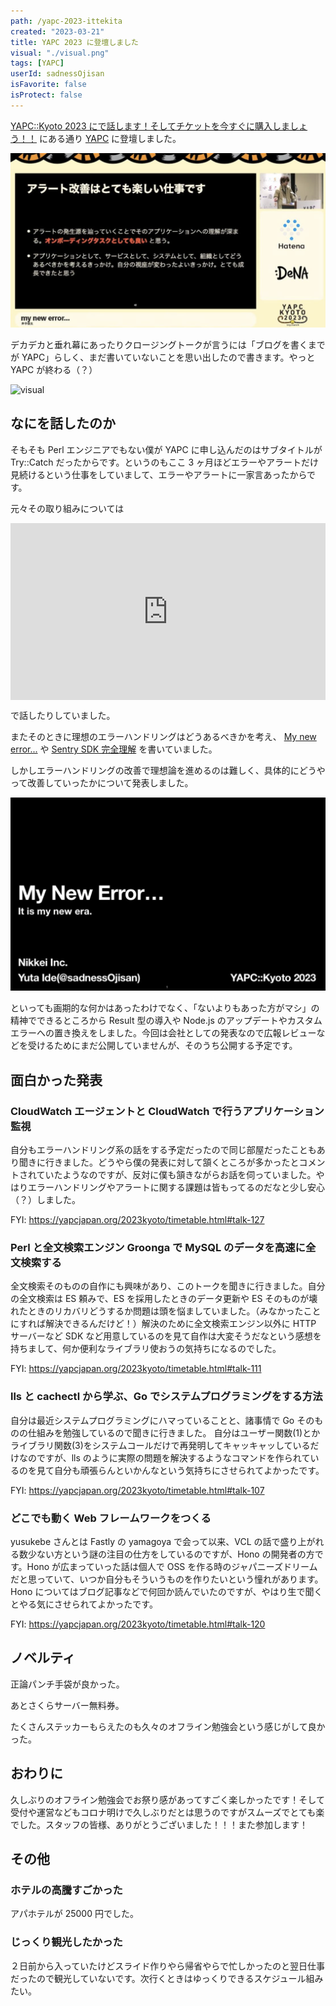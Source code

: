 ```yaml
---
path: /yapc-2023-ittekita
created: "2023-03-21"
title: YAPC 2023 に登壇しました
visual: "./visual.png"
tags: [YAPC]
userId: sadnessOjisan
isFavorite: false
isProtect: false
---
```


[YAPC::Kyoto 2023 にで話します！そしてチケットを今すぐに購入しましょう！！](https://blog.ojisan.io/yapc-deruyo-2023/) にある通り [YAPC](https://yapcjapan.org/2023kyoto/) に登壇しました。

![slide](./slide.png)

デカデカと垂れ幕にあったりクロージングトークが言うには「ブログを書くまでが YAPC」らしく、まだ書いていないことを思い出したので書きます。やっと YAPC が終わる（？）

![visual](./visual.png)

## なにを話したのか

そもそも Perl エンジニアでもない僕が YAPC に申し込んだのはサブタイトルが Try::Catch だったからです。というのもここ 3 ヶ月ほどエラーやアラートだけ見続けるという仕事をしていまして、エラーやアラートに一家言あったからです。

元々その取り組みについては

<div style="left: 0; width: 100%; height: 0; position: relative; padding-bottom: 56.1972%;"><iframe src="https://speakerdeck.com/sadnessojisan/jian-shi-senaakansi-wu-da-zhi-dakeniookamitutena" style="top: 0; left: 0; width: 100%; height: 100%; position: absolute; border: 0;" allowfullscreen scrolling="no" allow="encrypted-media;"></iframe></div>

で話したりしていました。

またそのときに理想のエラーハンドリングはどうあるべきかを考え、 [My new error...](https://blog.ojisan.io/my-new-error/) や [Sentry SDK 完全理解](https://blog.ojisan.io/sentry-sdk-kanzen-rikai/) を書いていました。

しかしエラーハンドリングの改善で理想論を進めるのは難しく、具体的にどうやって改善していったかについて発表しました。

![title](./title.png)

といっても画期的な何かはあったわけでなく、「ないよりもあった方がマシ」の精神でできるところから Result 型の導入や Node.js のアップデートやカスタムエラーへの置き換えをしました。今回は会社としての発表なので広報レビューなどを受けるためにまだ公開していませんが、そのうち公開する予定です。

## 面白かった発表

### CloudWatch エージェントと CloudWatch で行うアプリケーション監視

自分もエラーハンドリング系の話をする予定だったので同じ部屋だったこともあり聞きに行きました。どうやら僕の発表に対して頷くところが多かったとコメントされていたようなのですが、反対に僕も頷きながらお話を伺っていました。やはりエラーハンドリングやアラートに関する課題は皆もってるのだなと少し安心（？）しました。

FYI: https://yapcjapan.org/2023kyoto/timetable.html#talk-127

### Perl と全文検索エンジン Groonga で MySQL のデータを高速に全文検索する

全文検索そのものの自作にも興味があり、このトークを聞きに行きました。自分の全文検索は ES 頼みで、ES を採用したときのデータ更新や ES そのものが壊れたときのリカバリどうするか問題は頭を悩ましていました。（みなかったことにすれば解決できるんだけど！）解決のために全文検索エンジン以外に HTTP サーバーなど SDK など用意しているのを見て自作は大変そうだなという感想を持ちまして、何か便利なライブラリ使おうの気持ちになるのでした。

FYI: https://yapcjapan.org/2023kyoto/timetable.html#talk-111

### lls と cachectl から学ぶ、Go でシステムプログラミングをする方法

自分は最近システムプログラミングにハマっていることと、諸事情で Go そのものの仕組みを勉強しているので聞きに行きました。
自分はユーザー関数(1)とかライブラリ関数(3)をシステムコールだけで再発明してキャッキャッしているだけなのですが、lls のように実際の問題を解決するようなコマンドを作られているのを見て自分も頑張らんといかんなという気持ちにさせられてよかったです。

FYI: https://yapcjapan.org/2023kyoto/timetable.html#talk-107

### どこでも動く Web フレームワークをつくる

yusukebe さんとは Fastly の yamagoya で会って以来、VCL の話で盛り上がれる数少ない方という謎の注目の仕方をしているのですが、Hono の開発者の方です。Hono が広まっていった話は個人で OSS を作る時のジャパニーズドリームだと思っていて、いつか自分もそういうものを作りたいという憧れがあります。Hono についてはブログ記事などで何回か読んでいたのですが、やはり生で聞くとやる気にさせられてよかったです。

FYI: https://yapcjapan.org/2023kyoto/timetable.html#talk-120

## ノベルティ

正論パンチ手袋が良かった。

あとさくらサーバー無料券。

たくさんステッカーもらえたのも久々のオフライン勉強会という感じがして良かった。

## おわりに

久しぶりのオフライン勉強会でお祭り感があってすごく楽しかったです！そして受付や運営などもコロナ明けで久しぶりだとは思うのですがスムーズでとても楽でした。スタッフの皆様、ありがとうございました！！！また参加します！

## その他

### ホテルの高騰すごかった

アパホテルが 25000 円でした。

### じっくり観光したかった

２日前から入っていたけどスライド作りやら帰省やらで忙しかったのと翌日仕事だったので観光していないです。次行くときはゆっくりできるスケジュール組みたい。
